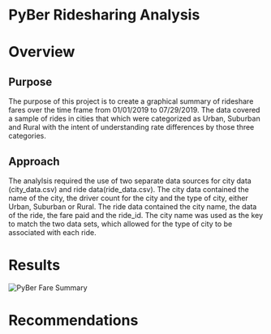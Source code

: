 # PyBer Ridesharing Analysis

# Overview
## Purpose
The purpose of this project is to create a graphical summary of rideshare fares over the time frame from 01/01/2019 to 07/29/2019. The data covered a sample of rides in cities that which were categorized as Urban, Suburban and Rural with the intent of understanding rate differences by those three categories.
## Approach
The analylsis required the use of two separate data sources for city data (city_data.csv) and ride data(ride_data.csv). The city data contained the name of the city, the driver count for the city and the type of city, either Urban, Suburban or Rural. The ride data contained the city name, the data of the ride, the fare paid and the ride_id. The city name was used as the key to match the two data sets, which allowed for the type of city to be associated with each ride.



# Results

![PyBer Fare Summary]([https://github.com/jessica1258/kickstarter_challenge/blob/main/Outcomes_vs_Launch_pivot.png](https://github.com/jessica1258/PyBer_Analysis/blob/main/analysis/PyBer_fare_summary.png))

# Recommendations
